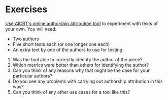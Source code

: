 # Exercises

[Use AICBT's online authorship attribution tool](http://aicbt.com/authorship-attribution/online-software/)
 to experiment with texts of your own. You will need:

* Two authors
* Five short texts each (or one longer one each)
* An extra text by one of the authors to use for testing.

1. Was the tool able to correctly identify the author of the piece?
2. Which metrics were better than others for identifying the author?
3. Can you think of any reasons why that might be the case for your particular authors?
4. Do you see any problems with carrying out authorship attribution in this way?
5. Can you think of any other use cases for a tool like this?